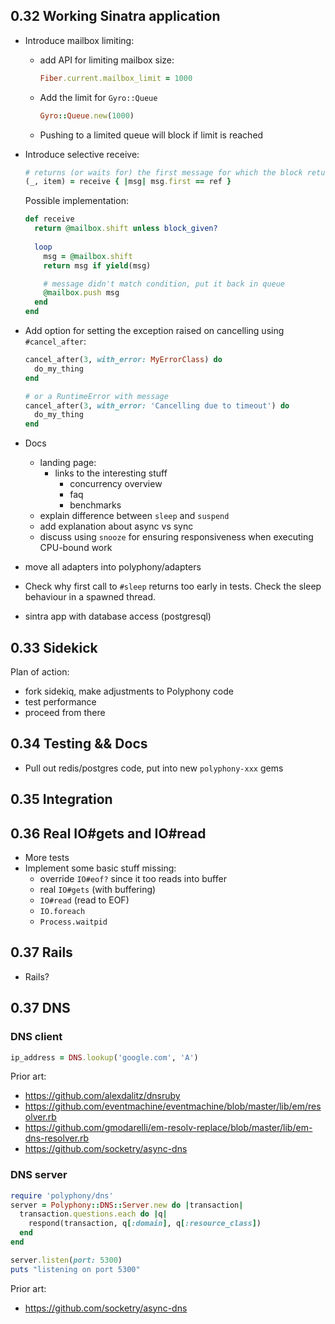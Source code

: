 ## 0.32 Working Sinatra application

  - Introduce mailbox limiting:
    - add API for limiting mailbox size:

      ```ruby
      Fiber.current.mailbox_limit = 1000
      ```

    - Add the limit for `Gyro::Queue`

      ```ruby
      Gyro::Queue.new(1000)
      ```

    - Pushing to a limited queue will block if limit is reached

  - Introduce selective receive:

    ```ruby
    # returns (or waits for) the first message for which the block returns true
    (_, item) = receive { |msg| msg.first == ref }
    ```

    Possible implementation:

    ```ruby
    def receive
      return @mailbox.shift unless block_given?
      
      loop
        msg = @mailbox.shift
        return msg if yield(msg)

        # message didn't match condition, put it back in queue
        @mailbox.push msg
      end
    end
    ```

- Add option for setting the exception raised on cancelling using `#cancel_after`:

  ```ruby
  cancel_after(3, with_error: MyErrorClass) do
    do_my_thing
  end

  # or a RuntimeError with message
  cancel_after(3, with_error: 'Cancelling due to timeout') do
    do_my_thing
  end
  ```

- Docs
  - landing page:
    - links to the interesting stuff
      - concurrency overview
      - faq
      - benchmarks
  - explain difference between `sleep` and `suspend`
  - add explanation about async vs sync
  - discuss using `snooze` for ensuring responsiveness when executing CPU-bound work

- move all adapters into polyphony/adapters

- Check why first call to `#sleep` returns too early in tests. Check the
  sleep behaviour in a spawned thread.
- sintra app with database access (postgresql)

## 0.33 Sidekick

Plan of action:

- fork sidekiq, make adjustments to Polyphony code
- test performance
- proceed from there

## 0.34 Testing && Docs

- Pull out redis/postgres code, put into new `polyphony-xxx` gems

## 0.35 Integration

## 0.36 Real IO#gets and IO#read

- More tests
- Implement some basic stuff missing:
  - override `IO#eof?` since it too reads into buffer
  - real `IO#gets` (with buffering)
  - `IO#read` (read to EOF)
  - `IO.foreach`
  - `Process.waitpid`

## 0.37 Rails

- Rails?

## 0.37 DNS

### DNS client

```ruby
ip_address = DNS.lookup('google.com', 'A')
```

Prior art:

- https://github.com/alexdalitz/dnsruby
- https://github.com/eventmachine/eventmachine/blob/master/lib/em/resolver.rb
- https://github.com/gmodarelli/em-resolv-replace/blob/master/lib/em-dns-resolver.rb
- https://github.com/socketry/async-dns

### DNS server

```ruby
require 'polyphony/dns'
server = Polyphony::DNS::Server.new do |transaction|
  transaction.questions.each do |q|
    respond(transaction, q[:domain], q[:resource_class])
  end
end

server.listen(port: 5300)
puts "listening on port 5300"
```

Prior art:

- https://github.com/socketry/async-dns

